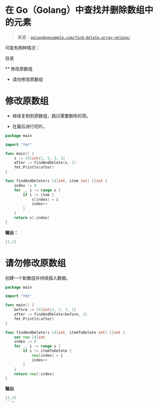 <!--yml

类别：未分类

日期：2024-10-13 06:13:41

-->

# 在 Go（Golang）中查找并删除数组中的元素

> 来源：[`golangbyexample.com/find-delete-array-golang/`](https://golangbyexample.com/find-delete-array-golang/)

可能有两种情况：

目录

**   修改原数组

+   请勿修改原数组

# **修改原数组**

+   继续复制到原数组，跳过需要删除的项。

+   在最后进行切片。

```go
package main

import "fmt"

func main() {
    s := [4]int{1, 2, 3, 1}
    after := findAndDelete(s, 1)
    fmt.Println(after)
}

func findAndDelete(s [4]int, item int) []int {
    index := 0
    for _, i := range s {
        if i != item {
            s[index] = i
            index++
        }
    }
    return s[:index]
}
```

**输出：**

```go
[2,3]
```

# **请勿修改原数组**

创建一个新数组并持续插入数据。

```go
package main

import "fmt"

func main() {
    before := [4]int{1, 2, 3, 1}
    after := findAndDelete(before, 1)
    fmt.Println(after)
}

func findAndDelete(s [4]int, itemToDelete int) []int {
    var new [4]int
    index := 0
    for _, i := range s {
        if i != itemToDelete {
            new[index] = i
            index++
        }
    }
    return new[:index]
}
```

**输出**

```go
[2,3]
```*
